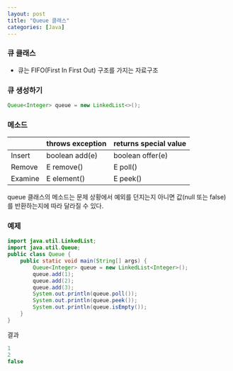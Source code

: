 ```yaml
---
layout: post
title: "Queue 클래스"
categories: [Java]
---
```


### 큐 클래스
- 큐는 FIFO(First In First Out) 구조를 가지는 자료구조


### 큐 생성하기
```java
Queue<Integer> queue = new LinkedList<>();
```


### 메소드

|   | throws exception | returns special value |
|-----|-----|-----|
| Insert | boolean add(e) | boolean offer(e) |
| Remove | E remove() | E poll() |
| Examine | E element() | E peek() |

queue 클래스의 메소드는 문제 상황에서 예외를 던지는지 아니면 값(null 또는 false)를 반환하는지에 따라 달라질 수 있다.


### 예제
```java
import java.util.LinkedList;
import java.util.Queue;
public class Queue {
    public static void main(String[] args) {
        Queue<Integer> queue = new LinkedList<Integer>();
        queue.add(1);
        queue.add(2);
        queue.add(3);
        System.out.println(queue.poll());
        System.out.println(queue.peek());
        System.out.println(queue.isEmpty());
    }
}
```

결과
```java
1
2
false
```
